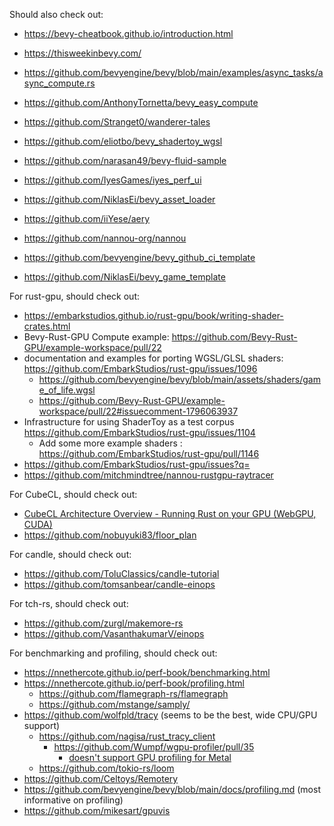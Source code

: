 Should also check out:

- https://bevy-cheatbook.github.io/introduction.html
- https://thisweekinbevy.com/

- https://github.com/bevyengine/bevy/blob/main/examples/async_tasks/async_compute.rs
- https://github.com/AnthonyTornetta/bevy_easy_compute
- https://github.com/Stranget0/wanderer-tales
- https://github.com/eliotbo/bevy_shadertoy_wgsl
- https://github.com/narasan49/bevy-fluid-sample

- https://github.com/IyesGames/iyes_perf_ui
- https://github.com/NiklasEi/bevy_asset_loader

- https://github.com/iiYese/aery
- https://github.com/nannou-org/nannou
- https://github.com/bevyengine/bevy_github_ci_template
- https://github.com/NiklasEi/bevy_game_template

For rust-gpu, should check out:

- https://embarkstudios.github.io/rust-gpu/book/writing-shader-crates.html
- Bevy-Rust-GPU Compute example: https://github.com/Bevy-Rust-GPU/example-workspace/pull/22
- documentation and examples for porting WGSL/GLSL shaders: https://github.com/EmbarkStudios/rust-gpu/issues/1096
  - https://github.com/bevyengine/bevy/blob/main/assets/shaders/game_of_life.wgsl
  - https://github.com/Bevy-Rust-GPU/example-workspace/pull/22#issuecomment-1796063937
- Infrastructure for using ShaderToy as a test corpus https://github.com/EmbarkStudios/rust-gpu/issues/1104
  - Add some more example shaders : https://github.com/EmbarkStudios/rust-gpu/pull/1146
- https://github.com/EmbarkStudios/rust-gpu/issues?q=
- https://github.com/mitchmindtree/nannou-rustgpu-raytracer

For CubeCL, should check out:

- [CubeCL Architecture Overview - Running Rust on your GPU (WebGPU, CUDA)](https://gist.github.com/nihalpasham/570d4fe01b403985e1eaf620b6613774)
- https://github.com/nobuyuki83/floor_plan

For candle, should check out:

- https://github.com/ToluClassics/candle-tutorial
- https://github.com/tomsanbear/candle-einops

For tch-rs, should check out:

- https://github.com/zurgl/makemore-rs
- https://github.com/VasanthakumarV/einops

For benchmarking and profiling, should check out:

- https://nnethercote.github.io/perf-book/benchmarking.html
- https://nnethercote.github.io/perf-book/profiling.html
  - https://github.com/flamegraph-rs/flamegraph
  - https://github.com/mstange/samply/
- https://github.com/wolfpld/tracy (seems to be the best, wide CPU/GPU support)
  - https://github.com/nagisa/rust_tracy_client
    - https://github.com/Wumpf/wgpu-profiler/pull/35
      - [doesn't support GPU profiling for Metal](https://github.com/Wumpf/wgpu-profiler/blob/920b845e3a9d5c86310b5bc0ea3d56dbb45eaeda/src/tracy.rs#L44)
  - https://github.com/tokio-rs/loom
- https://github.com/Celtoys/Remotery
- https://github.com/bevyengine/bevy/blob/main/docs/profiling.md (most informative on profiling)
- https://github.com/mikesart/gpuvis